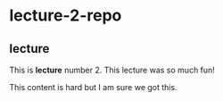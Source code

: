 # lecture-2-repo
## lecture
This is **lecture** number 2. 
This lecture was so much fun!


This content is hard but I am sure we got this. 
